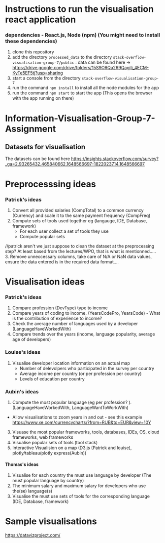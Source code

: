 # Instructions to run the visualisation react application 
### dependencies - React.js, Node (npm) (You might need to install these dependencies)

1. clone this repository 
2. add the directory `processed_data` to the directory `stack-overflow-visualisation-group-7/public` : data can be found here -> https://drive.google.com/drive/folders/15S9O6Qa269QagjIi_4ECM-KyTe5EF5tj?usp=sharing
3. start a console from the directory `stack-overflow-visualisation-group-7`
4. run the command `npm install` to install all the node modules for the app 
5. run the command `npm start` to start the app (This opens the browser with the app running on there)






# Information-Visualisation-Group-7-Assignment

## Datasets for visualisation
The datasets can be found here 
https://insights.stackoverflow.com/survey?_ga=2.93265432.465840662.1648566697-1822023714.1648566697

#  Preprocesssing ideas
### Patrick's ideas 

1. Convert all provided salaries (CompTotal) to a common currency (Currency) and scale it to the same payment frequency (CompFreq)
2. Compute sets of tools used together eg (langauge, IDE, Database, framework)
   - For each user collect a set of tools they use
   - Compute popular sets 

//patrick aren't we just suppose to clean the dataset at the preprocessing step? At least based from the lectures/WPO, 
that is what is mentionned.....
3. Remove unneccessary columns, take care of N/A or NaN data values, ensure the data entered is in the required data format....

# Visualisation ideas 
### Patrick's ideas
1. Compare profession (DevType) type to income
2. Compare years of coding to income. (YearsCodePro, YearsCode) - What is the contribution of experience to income?
3. Check the average number of languages used by a developer (LanguageHaveWorkedWith)
4.  Compare trends over the years (income, language popularity, average age of developers)

### Louise's ideas
1. Visualise developer location information on an actual map 
   * Number of delevolpers who participated in the survey per country 
   * Average income per country (or per profession per country)
   * Levels of education per country

### Aubin's ideas 
1. Compute the most popular language (eg per profession? ).  (LanguageHaveWorkedWith, LanguageWantToWorkWith)
  -  Allow visualisations to zoom years in and out - see this example https://www.xe.com/currencycharts/?from=RUB&to=EUR&view=10Y
3. Visuase the most popular frameworks, tools, databases, IDEs, OS, cloud frameworks, web frameworks 
4. Visualise popular sets of tools (tool stack)
5. Interactive Visualision on a map (D3.js (Patrick and louise), plotly/tableau/plotly express(Aubin))

#### Thomas's ideas
1. Visualise for each country the must use language by developer (The must popular language by country)
2. The minimum salary and maximum salary for developers who use the(se) language(s)
3. Visualise the must use sets of tools for the corresponding language (IDE, Database, framework)


# Sample visualisations
https://datavizproject.com/


